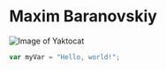 # Maxim Baranovskiy

![Image of Yaktocat](https://octodex.github.com/images/yaktocat.png)


``` javascript
var myVar = "Hello, world!";
```
